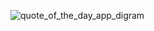 ![quote_of_the_day_app_digram](https://github.com/Hayder-alobaidi/quote_of_the_day_app-k8s/assets/93683931/c8edee2e-91e5-4a34-952c-cd68e2a37b0b)
